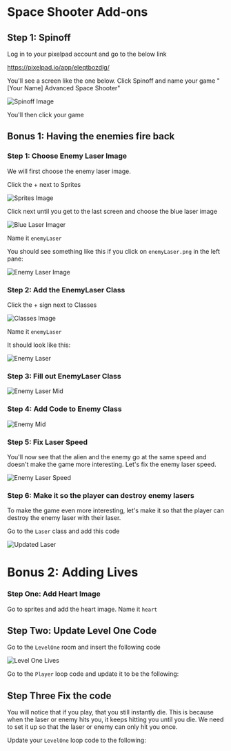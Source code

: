 # Space Shooter Add-ons

## Step 1: Spinoff

Log in to your pixelpad account and go to the below link

https://pixelpad.io/app/eleqtbozdlg/

You'll see a screen like the one below. Click Spinoff and name your game "[Your Name] Advanced Space Shooter"

![Spinoff Image](./images/spinoff.png)

You'll then click your game

## Bonus 1: Having the enemies fire back


### Step 1: Choose Enemy Laser Image
We will first choose the enemy laser image. 

Click the + next to Sprites

![Sprites Image](./images/sprites.png)

Click next until you get to the last screen and choose the blue laser image

![Blue Laser Imager](./images/blueLaser.png)

Name it `enemyLaser`

You should see something like this if you click on `enemyLaser.png` in the left pane:


![Enemy Laser Image](./images/enemyLaser.png)

### Step 2: Add the EnemyLaser Class

Click the + sign next to Classes

![Classes Image](./images/classes.png)

Name it `enemyLaser`

It should look like this:

![Enemy Laser](./images/enemyLaserClassInitial.png)


### Step 3: Fill out EnemyLaser Class

![Enemy Laser Mid](./images/enemyLaserMid.png)

### Step 4: Add Code to Enemy Class

![Enemy  Mid](./images/enemyMid.png)


### Step 5: Fix Laser Speed

You'll now see that the alien and the enemy go at the same speed and doesn't make the game more interesting. Let's fix the enemy laser speed.

![Enemy Laser Speed](./images/enemyLaserSpeed.png)

### Step 6: Make it so the player can destroy enemy lasers

To make the game even more interesting, let's make it so that the player can destroy the enemy laser with their laser. 

Go to the `Laser` class and add this code


![Updated Laser](./images/updatedLaser.png)


# Bonus 2: Adding Lives

### Step One: Add Heart Image

Go to sprites and add the heart image. Name it `heart`

## Step Two: Update Level One Code

Go to the `LevelOne` room and insert the following code

![Level One Lives](./images/levelOneLives.png)

Go to the `Player` loop code and update it to be the following:



## Step Three Fix the code

You will notice that if you play, that you still instantly die. This is because when the laser or enemy hits you, it keeps hitting you until you die. We need to set it up so that the laser or enemy can only hit you once. 

Update your `LevelOne` loop code to the following:

